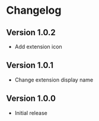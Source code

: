# Changelog

## Version 1.0.2

* Add extension icon

## Version 1.0.1

* Change extension display name

## Version 1.0.0

* Initial release